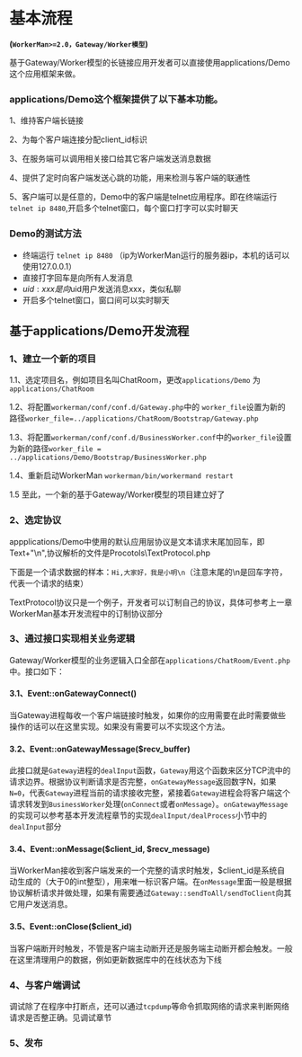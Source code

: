 # 基本流程
**(```WorkerMan>=2.0，Gateway/Worker模型```)**

基于Gateway/Worker模型的长链接应用开发者可以直接使用applications/Demo这个应用框架来做。

### applications/Demo这个框架提供了以下基本功能。

1、维持客户端长链接

2、为每个客户端连接分配client_id标识

3、在服务端可以调用相关接口给其它客户端发送消息数据

4、提供了定时向客户端发送心跳的功能，用来检测与客户端的联通性

5、客户端可以是任意的，Demo中的客户端是telnet应用程序。即在终端运行```telnet ip 8480```,开启多个telnet窗口，每个窗口打字可以实时聊天

### Demo的测试方法

  * 终端运行 ```telnet ip 8480``` （ip为WorkerMan运行的服务器ip，本机的话可以使用127.0.0.1）
  * 直接打字回车是向所有人发消息
  * $uid:xxx 是向$uid用户发送消息xxx，类似私聊
  * 开启多个telnet窗口，窗口间可以实时聊天

## 基于applications/Demo开发流程

### 1、建立一个新的项目

1.1、选定项目名，例如项目名叫ChatRoom，更改```applications/Demo``` 为 ```applications/ChatRoom```

1.2、将配置```workerman/conf/conf.d/Gateway.php```中的 ```worker_file```设置为新的路径```worker_file=../applications/ChatRoom/Bootstrap/Gateway.php```

1.3、将配置```workerman/conf/conf.d/BusinessWorker.conf```中的```worker_file```设置为新的路径```worker_file = ../applications/Demo/Bootstrap/BusinessWorker.php```

1.4、重新启动WorkerMan ```workerman/bin/workermand restart```

1.5 至此，一个新的基于Gateway/Worker模型的项目建立好了

### 2、选定协议

appplications/Demo中使用的默认应用层协议是文本请求末尾加回车，即 Text+"\n",协议解析的文件是Procotols\TextProtocol.php

下面是一个请求数据的样本：```Hi,大家好，我是小明\n```（注意末尾的\n是回车字符，代表一个请求的结束）

TextProtocol协议只是一个例子，开发者可以订制自己的协议，具体可参考上一章WorkerMan基本开发流程中的订制协议部分

### 3、通过接口实现相关业务逻辑
Gateway/Worker模型的业务逻辑入口全部在```applications/ChatRoom/Event.php```中。接口如下：

#### 3.1、Event::onGatewayConnect()
当Gateway进程每收一个客户端链接时触发，如果你的应用需要在此时需要做些操作的话可以在这里实现。如果没有需要可以不实现这个方法。

#### 3.2、Event::onGatewayMessage($recv_buffer)
此接口就是```Gateway```进程的```dealInput```函数，```Gateway```用这个函数来区分TCP流中的请求边界。根据协议判断请求是否完整，```onGatewayMessage```返回数字N，如果```N=0```，代表```Gateway```进程当前的请求接收完整，紧接着```Gateway```进程会将客户端这个请求转发到```BusinessWorker```处理(```onConnect```或者```onMessage```）。```onGatewayMessage```的实现可以参考基本开发流程章节的实现```dealInput/dealProcess```小节中的```dealInput```部分

#### 3.4、Event::onMessage($client_id, $recv_message)
当WorkerMan接收到客户端发来的一个完整的请求时触发，$client_id是系统自动生成的（大于0的int整型），用来唯一标识客户端。在```onMessage```里面一般是根据协议解析请求并做处理，如果有需要通过```Gateway::sendToAll/sendToClient```向其它用户发送消息。

#### 3.5、Event::onClose($client_id)
当客户端断开时触发，不管是客户端主动断开还是服务端主动断开都会触发。一般在这里清理用户的数据，例如更新数据库中的在线状态为下线

###  4、与客户端调试
调试除了在程序中打断点，还可以通过```tcpdump```等命令抓取网络的请求来判断网络请求是否整正确。见调试章节

### 5、发布






